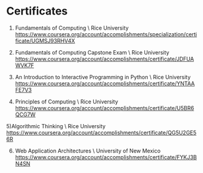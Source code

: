 # Certificates

1) Fundamentals of Computing \\ Rice University
https://www.coursera.org/account/accomplishments/specialization/certificate/UGMSJ93RHV4X

2) Fundamentals of Computing Capstone Exam \\ Rice University
https://www.coursera.org/account/accomplishments/certificate/JDFUAWVK7F

3) An Introduction to Interactive Programming in Python \\ Rice University
https://www.coursera.org/account/accomplishments/certificate/YNTAAFE7V3

4) Principles of Computing \\ Rice University
https://www.coursera.org/account/accomplishments/certificate/U5BR6QCG7W

5)Algorithmic Thinking \\ Rice University
https://www.coursera.org/account/accomplishments/certificate/QG5U2GE56R

6) Web Application Architectures \\ University of New Mexico
https://www.coursera.org/account/accomplishments/certificate/FYKJ3BN4SN
